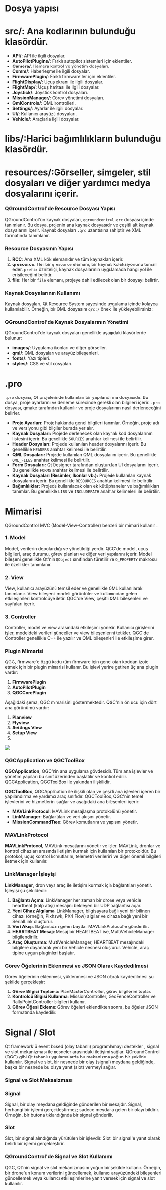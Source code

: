 # Dosya yapısı

# src/: Ana kodlarının bulunduğu klasördür.

- **API/**: API ile ilgili dosyalar.
- **AutoPilotPlugins/**: Farklı autopilot sistemleri için eklentiler.
- **Camera/**: Kamera kontrol ve yönetim dosyaları.
- **Comm/**: Haberleşme ile ilgili dosyalar.
- **FirmwarePlugin/**: Farklı firmware'ler için eklentiler.
- **FlightDisplay/**: Uçuş ekranı ile ilgili dosyalar.
- **FlightMap/**: Uçuş haritası ile ilgili dosyalar.
- **Joystick/**: Joystick kontrol dosyaları.
- **MissionManager/**: Görev yönetimi dosyaları.
- **QmlControls/**: QML kontrolleri.
- **Settings/**: Ayarlar ile ilgili dosyalar.
- **UI/**: Kullanıcı arayüzü dosyaları.
- **Vehicle/**: Araçlarla ilgili dosyalar.

# libs/:Harici bağımlılıkların bulunduğu klasördür.

# resources/:Görseller, simgeler, stil dosyaları ve diğer yardımcı medya dosyalarını içerir.

### QGroundControl'de Resource Dosyası Yapısı

QGroundControl'ün kaynak dosyaları, `qgroundcontrol.qrc` dosyası içinde tanımlanır. Bu dosya, projenin ana kaynak dosyasıdır ve çeşitli alt kaynak dosyalarını içerir. Kaynak dosyaları `.qrc` uzantısına sahiptir ve XML formatında tanımlanır.

### Resource Dosyasının Yapısı

1. **RCC**: Ana XML kök elemanıdır ve tüm kaynakları içerir.
2. **qresource**: Her bir `qresource` elemanı, bir kaynak koleksiyonunu temsil eder. `prefix` özniteliği, kaynak dosyalarının uygulamada hangi yol ile erişileceğini belirtir.
3. **file**: Her bir `file` elemanı, projeye dahil edilecek olan bir dosyayı belirtir.

### Kaynak Dosyalarının Kullanımı

Kaynak dosyaları, Qt Resource System sayesinde uygulama içinde kolayca kullanılabilir. Örneğin, bir QML dosyasını `qrc:/` öneki ile yükleyebilirsiniz:

### 

### QGroundControl'de Kaynak Dosyalarının Yönetimi

QGroundControl'de kaynak dosyaları genellikle aşağıdaki klasörlerde bulunur:

- **images/**: Uygulama ikonları ve diğer görseller.
- **qml/**: QML dosyaları ve arayüz bileşenleri.
- **fonts/**: Yazı tipleri.
- **styles/**: CSS ve stil dosyaları.

# .pro

`.pro` dosyası, Qt projelerinde kullanılan bir yapılandırma dosyasıdır. Bu dosya, proje ayarlarını ve derleme sürecinde gerekli olan bilgileri içerir. `.pro` dosyası, qmake tarafından kullanılır ve proje dosyalarının nasıl derleneceğini belirler.

- **Proje Ayarları:**
Proje hakkında genel bilgileri tanımlar. Örneğin, proje adı ve versiyonu gibi bilgiler burada yer alır.
- **Kaynak Dosyaları:**
Projede derlenecek olan kaynak kod dosyalarının listesini içerir. Bu genellikle `SOURCES` anahtar kelimesi ile belirtilir.
- **Header Dosyaları:**
Projede kullanılan header dosyalarını içerir. Bu genellikle `HEADERS` anahtar kelimesi ile belirtilir.
- **QML Dosyaları:**
Projede kullanılan QML dosyalarını içerir. Bu genellikle `QML_FILES` anahtar kelimesi ile belirtilir.
- **Form Dosyaları:**
Qt Designer tarafından oluşturulan UI dosyalarını içerir. Bu genellikle `FORMS` anahtar kelimesi ile belirtilir.
- **Kaynak Dosyaları (Resimler, İkonlar vb.):**
Projede kullanılan kaynak dosyalarını içerir. Bu genellikle `RESOURCES` anahtar kelimesi ile belirtilir.
- **Bağımlılıklar:**
Projede kullanılacak olan ek kütüphaneler ve bağımlılıkları tanımlar. Bu genellikle `LIBS` ve `INCLUDEPATH` anahtar kelimeleri ile belirtilir.

# Mimarisi

QGroundControl MVC (Model-View-Controller) benzeri bir mimari kullanır .

### 1. Model

Model, verilerin depolandığı ve yönetildiği yerdir. QGC'de model, uçuş bilgileri, araç durumu, görev planları ve diğer veri yapılarını içerir. Model bileşeni genellikle Qt'nin `QObject` sınıfından türetilir ve `Q_PROPERTY` makrosu ile özellikler tanımlanır.

### 2. View

View, kullanıcı arayüzünü temsil eder ve genellikle QML kullanılarak tanımlanır. View bileşeni, modeli görüntüler ve kullanıcıdan gelen etkileşimleri kontrolcüye iletir. QGC'de View, çeşitli QML bileşenleri ve sayfaları içerir.

### 3. Controller

Controller, model ve view arasındaki etkileşimi yönetir. Kullanıcı girişlerini işler, modeldeki verileri günceller ve view bileşenlerini tetikler. QGC'de Controller genellikle C++ ile yazılır ve QML bileşenleri ile etkileşime girer.

### Plugin Mimarisi

QGC, firmware'e özgü kodu tüm firmware için genel olan koddan izole etmek için bir plugin mimarisi kullanır. Bu işlevi yerine getiren üç ana plugin vardır:

1. **FirmwarePlugin**
2. **AutoPilotPlugin**
3. **QGCCorePlugin**

Aşağıdaki şema, QGC mimarisini göstermektedir. QGC'nin ön ucu için dört ana görünümü vardır:

1. **Planview**
2. **Flyview**
3. **Settings View**
4. **Setup View**
5. 

<img src="https://media.licdn.com/dms/image/C5612AQHVnPg8Kf2FqA/article-inline_image-shrink_1000_1488/0/1641558978546?e=1727913600&v=beta&t=apzFP0CqO6jkoFrfE0CrXyaOwjx_-qmc38cFRQ9xuCQ">

### 

### QGCApplication ve QGCToolBox

**QGCApplication**, QGC'nin ana uygulama gövdesidir. Tüm ana işlevler ve yönetim yapıları bu sınıf üzerinden başlatılır ve kontrol edilir. QGCApplication, QGCToolBox ile yakından ilişkilidir.

**QGCToolBox**, QGCApplication ile ilişkili olan ve çeşitli ana işlevleri içeren bir yapılandırma ve yardımcı araç sınıfıdır. QGCToolBox, QGC'nin temel işlevlerini ve hizmetlerini sağlar ve aşağıdaki ana bileşenleri içerir:

- **MAVLinkProtocol**: MAVLink mesajlaşma protokolünü yönetir.
- **LinkManager**: Bağlantıları ve veri akışını yönetir.
- **MissionCommandTree**: Görev komutlarını ve yapısını yönetir.

### MAVLinkProtocol

**MAVLinkProtocol**, MAVLink mesajlarını yönetir ve işler. MAVLink, dronlar ve kontrol cihazları arasında iletişim kurmak için kullanılan bir protokoldür. Bu protokol, uçuş kontrol komutlarını, telemetri verilerini ve diğer önemli bilgileri iletmek için kullanılır.

### LinkManager İşleyişi

**LinkManager**, dron veya araç ile iletişim kurmak için bağlantıları yönetir. İşleyişi şu şekildedir:

1. **Bağlantı Açma**: LinkManager her zaman bir drone veya vehicle heartbeat (kalp atışı) mesajını bekleyen bir UDP bağlantısı açar.
2. **Yeni Cihaz Algılama**: LinkManager, bilgisayara bağlı yeni bir bilinen cihazı (örneğin, Pixhawk, PX4 Flow) algılar ve cihaza bağlı yeni bir SerialLink oluşturur.
3. **Veri Akışı**: Bağlantıdan gelen baytlar MAVLinkProtocol'e gönderilir.
4. **HEARTBEAT Mesajı**: Mesaj bir HEARTBEAT ise, MultiVehicleManager bilgilendirilir.
5. **Araç Oluşturma**: MultiVehicleManager, HEARTBEAT mesajındaki bilgilere dayanarak yeni bir Vehicle nesnesi oluşturur. Vehicle, araç tipine uygun pluginleri başlatır.

### Görev Öğelerinin Eklenmesi ve JSON Olarak Kaydedilmesi

Görev öğelerinin eklenmesi, yüklenmesi ve JSON olarak kaydedilmesi şu şekilde gerçekleşir:

1. **Görev Bilgisi Toplama**: PlanMasterController, görev bilgilerini toplar.
2. **Kontrolcü Bilgisi Kullanma**: MissionController, GeoFenceController ve RallyPointController bilgileri kullanır.
3. **Görev Öğesi Ekleme**: Görev öğeleri eklendikten sonra, bu öğeler JSON formatında kaydedilir.

# Signal / Slot

Qt framework'ü event based (olay tabanlı) programlamayı destekler , signal ve slot mekanizması ile nesneler arasındaki iletişimi sağlar. QGroundControl (QGC) gibi Qt tabanlı uygulamalarda bu mekanizma yoğun bir şekilde kullanılır. Signal ve slot, bir nesnede bir olay (signal) meydana geldiğinde, başka bir nesnede bu olaya yanıt (slot) vermeyi sağlar.

### Signal ve Slot Mekanizması

### Signal

Signal, bir olay meydana geldiğinde gönderilen bir mesajdır. Signal, herhangi bir işlemi gerçekleştirmez; sadece meydana gelen bir olayı bildirir. Örneğin, bir butona tıklandığında bir signal gönderilir.

### Slot

Slot, bir signal alındığında yürütülen bir işlevdir. Slot, bir signal'e yanıt olarak belirli bir işlemi gerçekleştirir.

### QGroundControl'de Signal ve Slot Kullanımı

QGC, Qt'nin signal ve slot mekanizmasını yoğun bir şekilde kullanır. Örneğin, bir drone'un konum verilerini güncellemek, kullanıcı arayüzündeki bileşenleri güncellemek veya kullanıcı etkileşimlerine yanıt vermek için signal ve slot kullanılır.
